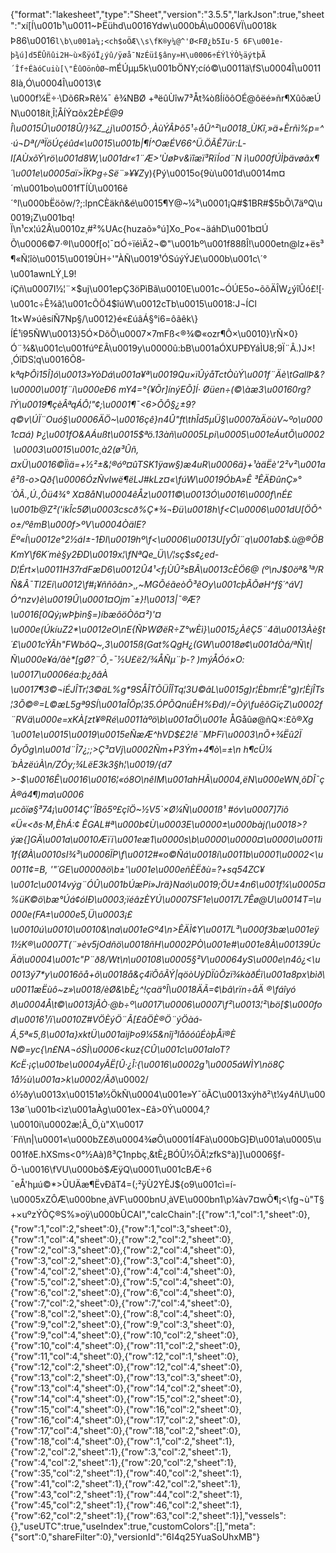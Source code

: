 {"format":"lakesheet","type":"Sheet","version":"3.5.5","larkJson":true,"sheet":"xí[Í\u001b¹\u0011~ÞËühd\u0016Ydw\u000bÁ\u0006VÏ\u0018k Þ86\u0016`l\b\u001a¼;<ch$oÖÆ\\s\fK®y¼@^'Ø<FØ­¿b5Iu·5 6F\u001e­þ¾ú]d5ËÛñûi2H~ù×ßÿóÏ¿ýû/ÿøå¯NzÉüî§âny»H\u0006÷ÉÝlÝÒ½äýtþÃ´Îf÷ÉàóCuiù[\"ÊûOönÒØ~`mÉÚµµ5k\u001bÖNY;cíó©\u0011ä\fS\u0004Î\u00118Ià,Ó\u0004Î\u0013\\¢\u000f¼Ë÷·\\Dõ6R»Rê¼¯ ê¾NBØ +ªëûÙîw7³Åt¾òßÍíõôOÉ@ôëé»ñr¶XûõæÚN\u0018ít¸Î¦ÅÍÝ¤õx2È*ÞÉ@9Î\u0015Û\u0018Û/}¾Z_¿j\u0015Õ·,ÀùÝÂÞõ5¹÷åÛ^²\u0018_ÙKî,»ä+Èrñì%p=^·ú¬Dª(/ªÏöÚçéûd«\u0015\u001b|¶Í^OæÉV66^Ü.ÖÃÊ7ür:L­I[AÙxõÝ\rö\u001d8W,\u001dr«1¨Æ>'ÙøÞv&ïîæï³RïÍod¨N ì\u000fÚÌþävøãx¶´\u001e\u0005aï>ÏK­Þg÷Së¨»¥¥Z*y){Pý\u0015o{9ù\u001d\u0014m¤´m\u001bo\u001fTÍÙ\u0016ê´°l\u000bËöõw/?;:lpnCÈäkñ&é\u0015¶Y@~¼³\u0001¡Q#$1BR#$5bÕ\\7äºQ\u0019¡Z\u001bq!Ï\n¹cx¦ú2Â\u0010z¸#²%UAc{huzaõ»°ú]Xo_Po«¬äáhD\u001b¤Ú Õ\u0006©7·®I\u000f[o¦¯¤Ó÷ïéìÄ2¬©\"\u001bº\u001f88ßÎ!\u000etn@lz+ës³¶«Ñ¦îò\u0015\u0019ÙH÷'\"ÀÑ\u0019¹ÓSúýÝJ£\u000b\u001c\\´°\u001awnLÝ¸L9!íÇñ\u0007I½¦¨×$uj\u001epÇ3öPìBã\u0010E\u001c~ÓÚE5o~õõÄÎW¿ýîÛó£![·\u001c÷Ê¾ã¦\u001cÕÖ4$îúW\u0012cTb\u0015\u0018:J¬ÍCl 1t×W»úêsíÑ7Np§/\u0012}é«£úâÁ§°i6=ôãêk\\}ÍÉ¹i95ÑW\u0013}5Ó×DõÕ\u0007×7mFß<®¾©«ozr¶Ô×\u0010}\rÑ×0}Ó¨¾&\u001c\u001fúº£Â\u0019y\u0000û:bB\u001aÓXUPÐYáÌU8;9Ï¨Â.)J×!¸ÓîDS¦q\u0016Õ8­k_ªqÞÔì15Î]ó\u0013»YòDá\u001a¥ª\u0019Qu×ïÛýåTctÒùÝ\u001f¨Äè\tGallÞ&?\u0000\u001f¨í\u000eÐ6 mY4=°{¥Õr]ínýEÕ]Í· Øüen÷(©\\àæ3\u00160rg?îÝ\u0019¶çèÂªqÁÔ¦\"¢;\u0001¶¯<6>ÕÔ§¿±9?q©v\\ÚÏ¨Ouó§\u0006ÄÖ~\u0016çê}n4Û\"ft\thÎd5µÜ§\u0007àÄöùV~ºo\u0001c¤á) Þ¿\u001fO&AÁußt\u0015$ªö.13àñ\u0005Lpi\u0005\u001eÁutÕ\u0002 \u0003\u0015\u001c¸à2(ø³Ûñ,¤xÜ\u0016©Ïìä=+½²±&¦®óº¤ûTSK1ÿaw§)æ4uR\u0006ä}+¹àäËè'2²v²\u001aê²ß-o>Qð{\u0006ÓzÑvIwë¶ëLJ#kLz¤«\fúW\u0019ÓbA»Ê ³ÊÄÐûnÇ»°´ÒÃ.,Ú.,Ôü4¾° _X¤8åN\u0004êÅz\u0011©\u0013Ó\u0016\u000f\nÉ£\u001b@Z²('ikÎc5Ø\u0003cscð%Ç*¾¬Ðü\u0018h\f<C\u0006\u001dU[ÖÕ^o±/ºêmB\u000f>ºV\u0004ÒälE?Ëº«Í\u0012e°2½áI±-1Ðl\u0019hº\f<_\u0006\u0013U[yÔî¨q\u001ab$.ù@®ÖBKmY\f6K´mè§y2ÐD\u0019x¦\fNªQe_Ü\\/¦sç$s¢¿ed-D¦Ért×\u0011H37rdFæD6\u0012Û4¹<f¡ÙÛ²sBÃ\u0013cÈÖ6@ (º\nJ$0öª&¹ª/RÑ&Â¯Tl2Ei\u0012\f#¡¥ññõân>­¸,~MGÕéãeòÕ³êOy\u001cþÃÕøH^f§´^áV] Ó^nzv)è\u0019Û\u0001¤Ojm¯±}!\u0013|¯®Æ?\u0016[0Qý¡wÞþìn§=)íbæôöÒô¤²)'¤\u000e(ÚkíuZ2*\u0012eO\nE{ÑÞWØëR÷Z°wÈì}\u0015¿ÀêÇ5¨4ã\u0013Àè§t´£\u001cÝÃh\"FWbôQ~,3\u0015ß(Gat%QgH¿(GW\u0018ø¢\u001dÒá/ªÑ\t|Ñ\u000e¥á/âè*[gØ?¨Ô¸-¯½U£ë2/¾ÅÑµ¨þ-? )mýÅÓó×O:\u0017\u0006éa:þ¿ðâÀ\u0017¶3©¬iÉJÎTr¦3©äL%g*9SÅ*ÎTÕÜÎ*ÎTq¦3U©âL\u0015g)r¦Èbmr¦È\"g)r¦ÈjÎTs¦3Õ©®=L©æL5gª9SÍ\u001aÎÔp¦35.ÓPÕQnúÊH%Ðd)/=Òý\fu*êõG*ïçZ\u0002f¨RVä\u000e=xKÀ[zt¥®Ré\u0011àºö\b\u001aÖ\u001e_ ÅGåûø@ñQ×:£õ®*Xg´\u001e\u0015\u0019\u0015eÑæÆ^hVD$£2!ê¨MÞFï\u0003\nÕ+¾Ëû2ÏÔyÕg\n\u001d¨Î7¿;;>Ç³¤Vj\u0002Ñm+P3Ým+4¶ò\\=±\n h¶cÜ¼´bÀzëúÀ\n/ZÓy;¾LëE3k3§h¦\u0019/{d7>-$\u0016Ê\u0016\u0016¦«ó8O\nêIM\u001ahHÃ\u0004,ëN\u000eWN¸õDÎ¯çÀ®á4¶)ma\u0006µcõïø§³74¡\u0014Ç'´ÎBõ5º£çîÖ~½V5`×Ø¼Ñ\u0001ß¹ #óv\u0007]7iô «Ü«<ðs·M,ÈhÁ:¢ ÊGAL#ª\u000b¢Ù\u0003E\u0000±\u000bàj(\u0018>?ýæ{]GÄ\u001a\u0010Æïï\u001eæ1\u0000s\b\u0000\u0000¤\u0000\u0011ì1f{ØÀ\u0010sI¾³\u0006ÏP\f\u0012#«o©Ñá\u0018í\u0011b\u0001\u0002<\u0011¢=B, '\"´GE\u0000ðö\b±'\u001e\u000eñÈËðù=?+sq54ZC¥\u001c\u0014výg¨ÓÛ\u001bÚæPi»Jrä}Naó\u0019;ÖU±4n6\u001f¼\u0005¤%üK©ö\bæ°Úá¢ólÐ\u0003;ïéâzÈYÚ\u0007SF1e\u0017L7Êø@U\u0014T=\u000e(FA±\u000e5,Ü\u0003¡£\u0010ú\u0010\u0010&\na\u001eGº4\n>ÊÄÌ¢Y\u0017L³\u000f3bæ\u001eÿ1½K®\u0007T(¨»èv5jOdñö\u0018ñH\u0002PÒ\u001e#\u001e8À\u00139ÚcÄã\u0004\u001c\"P¨ð8/Wt\n\u00108\u0005§²V\u00064yS\u000e\n4ô¿<\u0013ý7*y\u0016õå+õ\u0018å&ç4ïÕôÃÝ|qöòUýDÏûÔzï¾kàðÉì\u001a8px\bìð\u0011æËùô~z»\u0018/èØ&\b­È¿^!çaä°Î\u0018ÄÃ=¢\bâ\rïn÷åÄ ®\fáîyóð\u0004Å\t©\u0013jÂÒ·@b÷º\u0017\u0006\u0007\f²\u0013¦²\bö[$\u000fod\u0016¹/ï\u0010Z#VÖÈýÖ¨Ã[£âÖÈ®Ö¨ýÖàá­Á¸5ª«5¸ß\u001a}xktÜ\u001aìjÞo9¼5&nîj³låôóûÉòþÅï®È N©=yc{\n£NA¬óSÌ\u0006<kuz{CÛ\u001c\u001aIoT?KcË·¡ç\u001be\u0004yÃË[Û·¿Î:{\u0016\u0002g¹\u0005áWÌY\nö8Ç 1å½ù\u001a>k\u0002/Ãð*\u0002/ó½ðy\u0013x\u00151ø½ÖkÑ\u0004\u001e»Y¯öÃC\u0013xýhð²\t¼y4ñU\u0013ø´\u001b<ìz\u001aÀg\u001ex¬£â>0Ý\u0004,?\u0010i\u0002æ¦Â_Ö,ù\"X\u0017´Fñ\n|\u0001«\u000bZ£ð\u0004¾øÔ\u0001Í4Fà\u000bG]Ð\u001a\u0005\u001fðE.hXSms<0°½Aà)ß³Ç1npbç¸&tÈ¿BÓÛ½ÖÃ¦zfkS°à)]\u0006§f-Ö-\u0016\fVU\u000bô$ÆÿQ\u0001\u001cBÆ÷6¯eÅ'hµú©*>ÛUÄæ¶ËvÐâT4=(;²ÿÙ2YÈJ${o9\u001cì=í-\u0005xZÔÆ\u000bne¸àVF\u000bnU¸àVE\u000bn1\\p¼àv7¤wÕ¶¡<\fg¬ù\"T§+×uºzÝÕÇ®S%»oÿ\u000bÛCAI","calcChain":[{"row":1,"col":1,"sheet":0},{"row":1,"col":2,"sheet":0},{"row":1,"col":3,"sheet":0},{"row":1,"col":4,"sheet":0},{"row":2,"col":2,"sheet":0},{"row":2,"col":3,"sheet":0},{"row":2,"col":4,"sheet":0},{"row":3,"col":2,"sheet":0},{"row":3,"col":4,"sheet":0},{"row":4,"col":2,"sheet":0},{"row":4,"col":4,"sheet":0},{"row":5,"col":2,"sheet":0},{"row":5,"col":4,"sheet":0},{"row":6,"col":2,"sheet":0},{"row":6,"col":4,"sheet":0},{"row":7,"col":2,"sheet":0},{"row":7,"col":4,"sheet":0},{"row":8,"col":2,"sheet":0},{"row":8,"col":4,"sheet":0},{"row":9,"col":2,"sheet":0},{"row":9,"col":3,"sheet":0},{"row":9,"col":4,"sheet":0},{"row":10,"col":2,"sheet":0},{"row":10,"col":4,"sheet":0},{"row":11,"col":2,"sheet":0},{"row":11,"col":4,"sheet":0},{"row":12,"col":1,"sheet":0},{"row":12,"col":2,"sheet":0},{"row":12,"col":4,"sheet":0},{"row":13,"col":2,"sheet":0},{"row":13,"col":3,"sheet":0},{"row":13,"col":4,"sheet":0},{"row":14,"col":2,"sheet":0},{"row":14,"col":4,"sheet":0},{"row":15,"col":2,"sheet":0},{"row":15,"col":4,"sheet":0},{"row":16,"col":2,"sheet":0},{"row":16,"col":4,"sheet":0},{"row":17,"col":2,"sheet":0},{"row":17,"col":4,"sheet":0},{"row":18,"col":2,"sheet":0},{"row":18,"col":4,"sheet":0},{"row":1,"col":2,"sheet":1},{"row":2,"col":2,"sheet":1},{"row":3,"col":2,"sheet":1},{"row":4,"col":2,"sheet":1},{"row":20,"col":2,"sheet":1},{"row":35,"col":2,"sheet":1},{"row":40,"col":2,"sheet":1},{"row":41,"col":2,"sheet":1},{"row":42,"col":2,"sheet":1},{"row":43,"col":2,"sheet":1},{"row":44,"col":2,"sheet":1},{"row":45,"col":2,"sheet":1},{"row":46,"col":2,"sheet":1},{"row":62,"col":2,"sheet":1},{"row":63,"col":2,"sheet":1}],"vessels":{},"useUTC":true,"useIndex":true,"customColors":[],"meta":{"sort":0,"shareFilter":0},"versionId":"6I4q25YuaSoUhxMB"}